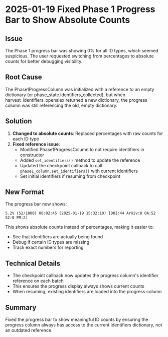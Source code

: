 # 2025-01-19 Fixed Phase 1 Progress Bar to Show Absolute Counts

## Issue
The Phase 1 progress bar was showing 0% for all ID types, which seemed suspicious. The user requested switching from percentages to absolute counts for better debugging visibility.

## Root Cause
The Phase1ProgressColumn was initialized with a reference to an empty dictionary (or phase_state.identifiers_collected), but when harvest_identifiers_openalex returned a new dictionary, the progress column was still referencing the old, empty dictionary.

## Solution
1. **Changed to absolute counts**: Replaced percentages with raw counts for each ID type
2. **Fixed reference issue**: 
   - Modified Phase1ProgressColumn to not require identifiers in constructor
   - Added `set_identifiers()` method to update the reference
   - Updated the checkpoint callback to call `phase1_column.set_identifiers()` with current identifiers
   - Set initial identifiers if resuming from checkpoint

## New Format
The progress bar now shows:
```
5.2% (52/1000) 00:02:45 (2025-01-19 15:32:10) [DOI:44 ArXiv:8 OA:52 S2:0 PM:2]
```

This shows absolute counts instead of percentages, making it easier to:
- See that identifiers are actually being found
- Debug if certain ID types are missing
- Track exact numbers for reporting

## Technical Details
- The checkpoint callback now updates the progress column's identifier reference on each batch
- This ensures the progress display always shows current counts
- When resuming, existing identifiers are loaded into the progress column

## Summary
Fixed the progress bar to show meaningful ID counts by ensuring the progress column always has access to the current identifiers dictionary, not an outdated reference.